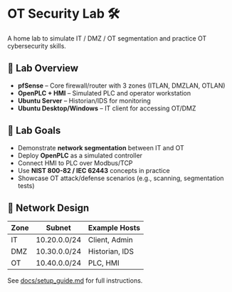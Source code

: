 # OT Security Lab 🛠️

A home lab to simulate IT / DMZ / OT segmentation and practice OT cybersecurity skills.

## 🔹 Lab Overview
- **pfSense** – Core firewall/router with 3 zones (ITLAN, DMZLAN, OTLAN)
- **OpenPLC + HMI** – Simulated PLC and operator workstation
- **Ubuntu Server** – Historian/IDS for monitoring
- **Ubuntu Desktop/Windows** – IT client for accessing OT/DMZ

## 🔹 Lab Goals
- Demonstrate **network segmentation** between IT and OT
- Deploy **OpenPLC** as a simulated controller
- Connect HMI to PLC over Modbus/TCP
- Use **NIST 800-82 / IEC 62443** concepts in practice
- Showcase OT attack/defense scenarios (e.g., scanning, segmentation tests)

## 🔹 Network Design
| Zone | Subnet        | Example Hosts |
|------|---------------|---------------|
| IT   | 10.20.0.0/24  | Client, Admin |
| DMZ  | 10.30.0.0/24  | Historian, IDS|
| OT   | 10.40.0.0/24  | PLC, HMI      |

See [docs/setup_guide.md](docs/setup_guide.md) for full instructions.
